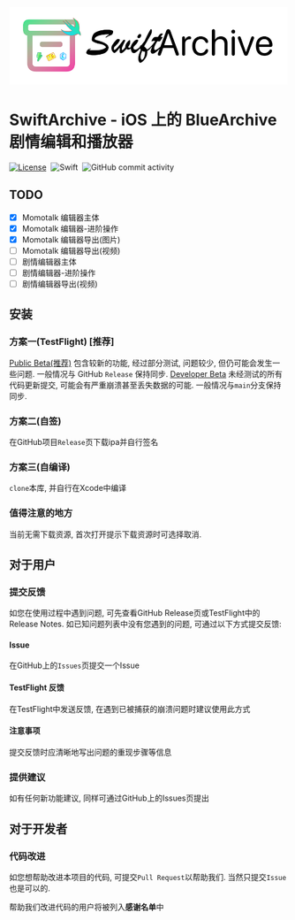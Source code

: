 ![MainImage](RelRes/MainImage.png)

# SwiftArchive - iOS 上的 BlueArchive 剧情编辑和播放器

[![License](https://img.shields.io/github/license/WindowsMEMZ/SwiftArchive)](LICENSE)&nbsp;
![Swift](https://img.shields.io/badge/Swift-5.9-orange.svg)&nbsp;
![GitHub commit activity](https://img.shields.io/github/commit-activity/m/WindowsMEMZ/SwiftArchive)&nbsp;


## TODO
- [x] Momotalk 编辑器主体
- [x] Momotalk 编辑器-进阶操作
- [x] Momotalk 编辑器导出(图片)
- [ ] Momotalk 编辑器导出(视频)
- [ ] 剧情编辑器主体
- [ ] 剧情编辑器-进阶操作
- [ ] 剧情编辑器导出(视频)

## 安装
### 方案一(TestFlight) [推荐]
[Public Beta(推荐)](https://testflight.apple.com/join/JLFPR0qe)  包含较新的功能, 经过部分测试, 问题较少, 但仍可能会发生一些问题. 一般情况与 GitHub `Release` 保持同步.
[Developer Beta](https://testflight.apple.com/join/C9VEKrC8)  未经测试的所有代码更新提交, 可能会有严重崩溃甚至丢失数据的可能. 一般情况与`main`分支保持同步.
### 方案二(自签)
在GitHub项目`Release`页下载ipa并自行签名
### 方案三(自编译)
`clone`本库, 并自行在Xcode中编译
### 值得注意的地方
当前无需下载资源, 首次打开提示下载资源时可选择取消.
## 对于用户
### 提交反馈
如您在使用过程中遇到问题, 可先查看GitHub Release页或TestFlight中的 Release Notes.
如已知问题列表中没有您遇到的问题, 可通过以下方式提交反馈:
#### Issue
在GitHub上的`Issues`页提交一个Issue
#### TestFlight 反馈
在TestFlight中发送反馈, 在遇到已被捕获的崩溃问题时建议使用此方式
#### 注意事项
提交反馈时应清晰地写出问题的重现步骤等信息
### 提供建议
如有任何新功能建议, 同样可通过GitHub上的Issues页提出
## 对于开发者
### 代码改进
如您想帮助改进本项目的代码, 可提交`Pull Request`以帮助我们.
当然只提交`Issue`也是可以的.

帮助我们改进代码的用户将被列入**感谢名单**中
